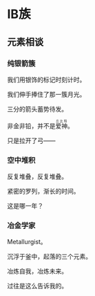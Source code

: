 # ⅠB族

## 元素相谈

### 纯银箭簇

我们用银饰的标记时刻计时。

我们伸手捧住了那一簇月光。

三分的箭头蓄势待发。

非金非铅，并不是<ruby>爱神<rt>丘比特</rt></ruby>。

只是拉开了弓——

### 空中堆积

反复堆叠，反复堆叠。

紧密的罗列，渐长的时间。

这是哪一年？

### 冶金学家

Metallurgist。

沉浮于釜中，起落的三个元素。

冶炼自我，冶炼未来。

过往是这么告诉我的。
